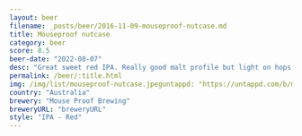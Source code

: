 ```yaml
---
layout: beer
filename: _posts/beer/2016-11-09-mouseproof-nutcase.md
title: Mouseproof nutcase
category: beer
score: 8.5
beer-date: "2022-08-07"
desc: "Great sweet red IPA. Really good malt profile but light on hops. Could drink it all day"
permalink: /beer/:title.html
img: /img/list/mouseproof-nutcase.jpeguntappd: "https://untappd.com/b/mouse-proof-brewing-nut-case/4088221"
country: "Australia"
brewery: "Mouse Proof Brewing"
breweryURL: "breweryURL"
style: "IPA - Red"
---
```

